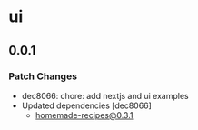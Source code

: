 # ui

## 0.0.1

### Patch Changes

- dec8066: chore: add nextjs and ui examples
- Updated dependencies [dec8066]
  - homemade-recipes@0.3.1
